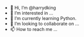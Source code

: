 - 👋 Hi, I’m @harrydking
- 👀 I’m interested in ...
- 🌱 I’m currently learning Python.
- 💞️ I’m looking to collaborate on ...
- 📫 How to reach me ...

<!---
harrydking/harrydking is a ✨ special ✨ repository because its `README.md` (this file) appears on your GitHub profile.
You can click the Preview link to take a look at your changes.
--->
